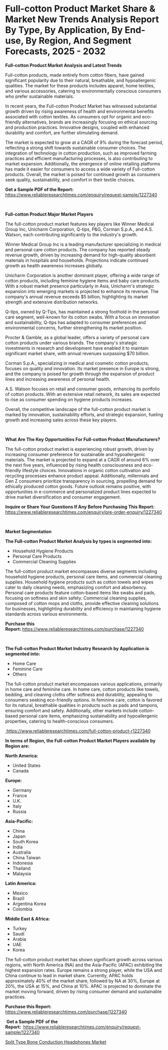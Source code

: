 <p><h1>Full-cotton Product Market Share & Market New Trends Analysis Report By Type, By Application, By End-use, By Region, And Segment Forecasts, 2025 - 2032</h1></p><p><strong>Full-cotton Product Market Analysis and Latest Trends</strong></p>
<p><p>Full-cotton products, made entirely from cotton fibers, have gained significant popularity due to their natural, breathable, and hypoallergenic qualities. The market for these products includes apparel, home textiles, and various accessories, catering to environmentally conscious consumers who prefer sustainable materials. </p><p>In recent years, the Full-cotton Product Market has witnessed substantial growth driven by rising awareness of health and environmental benefits associated with cotton textiles. As consumers opt for organic and eco-friendly alternatives, brands are increasingly focusing on ethical sourcing and production practices. Innovative designs, coupled with enhanced durability and comfort, are further stimulating demand.</p><p>The market is expected to grow at a CAGR of 9% during the forecast period, reflecting a strong shift towards sustainable consumer choices. The integration of technology in cotton production, such as improved farming practices and efficient manufacturing processes, is also contributing to market expansion. Additionally, the emergence of online retailing platforms has made it easier for consumers to access a wide variety of Full-cotton products. Overall, the market is poised for continued growth as consumers seek quality, sustainability, and comfort in their textile choices.</p></p>
<p><strong>Get a Sample PDF of the Report:&nbsp;</strong> <a href="https://www.reliableresearchtimes.com/enquiry/request-sample/1227340?utm_campaign=2181&utm_medium=2&utm_source=Github&utm_content=ia&utm_term=09022025&utm_id=full-cotton-product">https://www.reliableresearchtimes.com/enquiry/request-sample/1227340</a></p>
<p>&nbsp;</p>
<p><strong>Full-cotton Product Major Market Players</strong></p>
<p><p>The full-cotton product market features key players like Winner Medical Group Inc, Unicharm Corporation, Q-tips, P&G, Corman S.p.A., and A.S. Watson, each contributing significantly to the industry's growth.</p><p>Winner Medical Group Inc is a leading manufacturer specializing in medical and personal care cotton products. The company has reported steady revenue growth, driven by increasing demand for high-quality absorbent materials in hospitals and households. Projections indicate continued growth as health awareness increases globally.</p><p>Unicharm Corporation is another dominant player, offering a wide range of cotton products, including feminine hygiene items and baby care products. With a robust market presence particularly in Asia, Unicharm's strategic expansion into emerging markets is projected to enhance its revenue. The company's annual revenue exceeds $5 billion, highlighting its market strength and extensive distribution networks.</p><p>Q-tips, owned by Q-Tips, has maintained a strong foothold in the personal care segment, well-known for its cotton swabs. With a focus on innovation and sustainability, Q-tips has adapted to consumer preferences and environmental concerns, further strengthening its market position.</p><p>Procter & Gamble, as a global leader, offers a variety of personal care cotton products under various brands. The company's strategic investments in research and development have enabled it to maintain significant market share, with annual revenues surpassing $70 billion.</p><p>Corman S.p.A., specializing in medical and cosmetic cotton products, focuses on quality and innovation. Its market presence in Europe is strong, and the company is poised for growth through the expansion of product lines and increasing awareness of personal health.</p><p>A.S. Watson focuses on retail and consumer goods, enhancing its portfolio of cotton products. With an extensive retail network, its sales are expected to rise as consumer spending on hygiene products increases.</p><p>Overall, the competitive landscape of the full-cotton product market is marked by innovation, sustainability efforts, and strategic expansion, fueling growth and increasing sales across these key players.</p></p>
<p>&nbsp;</p>
<p><strong>What Are The Key Opportunities For Full-cotton Product Manufacturers?</strong></p>
<p><p>The full-cotton product market is experiencing robust growth, driven by increasing consumer preference for sustainable and hypoallergenic materials. The market is projected to expand at a CAGR of around 6% over the next five years, influenced by rising health consciousness and eco-friendly lifestyle choices. Innovations in organic cotton cultivation and recycling processes enhance product appeal. Additionally, millennials and Gen Z consumers prioritize transparency in sourcing, propelling demand for ethically produced cotton goods. Future outlook remains positive, with opportunities in e-commerce and personalized product lines expected to drive market diversification and consumer engagement.</p></p>
<p><strong>Inquire or Share Your Questions If Any Before Purchasing This Report:</strong> <a href="https://www.reliableresearchtimes.com/enquiry/pre-order-enquiry/1227340?utm_campaign=2181&utm_medium=2&utm_source=Github&utm_content=ia&utm_term=09022025&utm_id=full-cotton-product">https://www.reliableresearchtimes.com/enquiry/pre-order-enquiry/1227340</a></p>
<p>&nbsp;</p>
<p><strong>Market Segmentation</strong></p>
<p><strong>The Full-cotton Product Market Analysis by types is segmented into:</strong></p>
<p><ul><li>Household Hygiene Products</li><li>Personal Care Products</li><li>Commercial Cleaning Supplies</li></ul></p>
<p><p>The full-cotton product market encompasses diverse segments including household hygiene products, personal care items, and commercial cleaning supplies. Household hygiene products such as cotton towels and wipes cater to daily cleaning needs, emphasizing comfort and absorbency. Personal care products feature cotton-based items like swabs and pads, focusing on softness and skin safety. Commercial cleaning supplies, composed of cotton mops and cloths, provide effective cleaning solutions for businesses, highlighting durability and efficiency in maintaining hygiene standards across various environments.</p></p>
<p><strong>Purchase this Report:&nbsp;</strong><a href="https://www.reliableresearchtimes.com/purchase/1227340?utm_campaign=2181&utm_medium=2&utm_source=Github&utm_content=ia&utm_term=09022025&utm_id=full-cotton-product">https://www.reliableresearchtimes.com/purchase/1227340</a></p>
<p>&nbsp;</p>
<p><strong>The Full-cotton Product Market Industry Research by Application is segmented into:</strong></p>
<p><ul><li>Home Care</li><li>Feminine Care</li><li>Others</li></ul></p>
<p><p>The full-cotton product market encompasses various applications, primarily in home care and feminine care. In home care, cotton products like towels, bedding, and cleaning cloths offer softness and durability, appealing to consumers seeking eco-friendly options. In feminine care, cotton is favored for its natural, breathable qualities in products such as pads and tampons, ensuring comfort and safety. Additionally, other markets include cotton-based personal care items, emphasizing sustainability and hypoallergenic properties, catering to health-conscious consumers.</p></p>
<p><a href="https://www.reliableresearchtimes.com/full-cotton-product-r1227340?utm_campaign=2181&utm_medium=2&utm_source=Github&utm_content=ia&utm_term=09022025&utm_id=full-cotton-product">&nbsp;https://www.reliableresearchtimes.com/full-cotton-product-r1227340</a></p>
<p><strong>In terms of Region, the Full-cotton Product Market Players available by Region are:</strong></p>
<p>
    <p> <strong> North America: </strong>
        <ul>
            <li>United States</li>
            <li>Canada</li>
        </ul>
        </p> 
    <p> <strong> Europe: </strong>
        <ul>
            <li>Germany</li>
            <li>France</li>
            <li>U.K.</li>
            <li>Italy</li>
            <li>Russia</li>
        </ul>
        </p> 
    <p> <strong> Asia-Pacific: </strong>
        <ul>
            <li>China</li>
            <li>Japan</li>
            <li>South Korea</li>
            <li>India</li>
            <li>Australia</li>
            <li>China Taiwan</li>
            <li>Indonesia</li>
            <li>Thailand</li>
            <li>Malaysia</li>
        </ul>
        </p> 
    <p> <strong> Latin America: </strong>
        <ul>
            <li>Mexico</li>
            <li>Brazil</li>
            <li>Argentina Korea</li>
            <li>Colombia</li>
        </ul>
        </p> 
    <p> <strong> Middle East & Africa: </strong>
        <ul>
            <li>Turkey</li>
            <li>Saudi</li>
            <li>Arabia</li>
            <li>UAE</li>
            <li>Korea</li>
        </ul>
    </p>
    </p>
<p><p>The full-cotton product market has shown significant growth across various regions, with North America (NA) and the Asia-Pacific (APAC) exhibiting the highest expansion rates. Europe remains a strong player, while the USA and China continue to lead in market share. Currently, APAC holds approximately 40% of the market share, followed by NA at 30%, Europe at 20%, the USA at 15%, and China at 10%. APAC is projected to dominate the market moving forward, driven by rising consumer demand and sustainable practices.</p></p>
<p><strong>Purchase this Report: </strong><a href="https://www.reliableresearchtimes.com/purchase/1227340?utm_campaign=2181&utm_medium=2&utm_source=Github&utm_content=ia&utm_term=09022025&utm_id=full-cotton-product">https://www.reliableresearchtimes.com/purchase/1227340</a></p>
<p>&nbsp;<strong>Get a Sample PDF of the Report:&nbsp;&nbsp;</strong><a href="https://www.reliableresearchtimes.com/enquiry/request-sample/1227340?utm_campaign=2181&utm_medium=2&utm_source=Github&utm_content=ia&utm_term=09022025&utm_id=full-cotton-product">https://www.reliableresearchtimes.com/enquiry/request-sample/1227340</a></p>
<p><strong></strong></p>
<p><p><a href="https://github.com/HobertDavis43/Market-Research-Report-List-1/blob/main/split-type-bone-conduction-headphones-market.md?utm_campaign=2181&utm_medium=2&utm_source=Github&utm_content=ia&utm_term=09022025&utm_id=full-cotton-product">Split Type Bone Conduction Headphones Market</a></p></p>